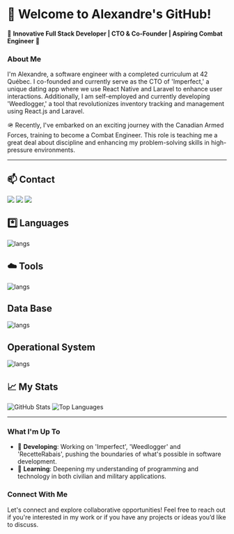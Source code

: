 # 👋 Welcome to Alexandre's GitHub!

🌟 **Innovative Full Stack Developer | CTO & Co-Founder | Aspiring Combat Engineer** 🌟

### About Me
I'm Alexandre, a software engineer with a completed curriculum at 42 Québec. I co-founded and currently serve as the CTO of 'Imperfect,' a unique dating app where we use React Native and Laravel to enhance user interactions. Additionally, I am self-employed and currently developing 'Weedlogger,' a tool that revolutionizes inventory tracking and management using React.js and Laravel.

🪖 Recently, I've embarked on an exciting journey with the Canadian Armed Forces, training to become a Combat Engineer. This role is teaching me a great deal about discipline and enhancing my problem-solving skills in high-pressure environments.

---

## 📫 Contact

<div align="left" style="display:inline_block"> 
  <a href="https://www.linkedin.com/in/alexandre-couture-53741a277/" target="_blank"><img src="https://img.shields.io/badge/LinkedIn-0077B5?style=for-the-badge&logo=linkedin&logoColor=white" target="_blank"></a> 
  <a href="https://x.com/technoSaas" target="_blank"><img src="https://img.shields.io/twitter/follow/:user" target="_blank"></a> 
  <a href = "mailto:alexcouture5@hotmail.com"><img src="https://img.shields.io/badge/Gmail-D14836?style=for-the-badge&logo=gmail&logoColor=white" target="_blank"></a>
</div>

## *️⃣ Languages
![langs](https://skillicons.dev/icons?i=c,cpp,php,python,typescript,html,css,javascript,java&perline=)

## ☁️ Tools
![langs](https://skillicons.dev/icons?i=git,github,docker,nginx,bash,vim,vscode,cmake,digitalocean&perline=)

## Data Base
![langs](https://skillicons.dev/icons?i=mysql&perline=)

## Operational System
![langs](https://skillicons.dev/icons?i=linux,apple&perline=)


## 📈 My Stats
![GitHub Stats](https://github-readme-stats.vercel.app/api?username=demenciel&show_icons=true&theme=dark)
![Top Languages](https://github-readme-stats.vercel.app/api/top-langs/?username=demenciel&layout=compact&theme=dark)

---

### What I'm Up To
- 💼 **Developing**: Working on 'Imperfect', 'Weedlogger' and 'RecetteRabais', pushing the boundaries of what's possible in software development.
- 🌱 **Learning**: Deepening my understanding of programming and technology in both civilian and military applications.

### Connect With Me
Let's connect and explore collaborative opportunities! Feel free to reach out if you're interested in my work or if you have any projects or ideas you’d like to discuss.

<!---
demenciel/demenciel is a ✨ special ✨ repository because its `README.md` (this file) appears on your GitHub profile.
You can click the Preview link to take a look at your changes.
--->
